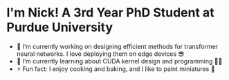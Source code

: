 # I'm Nick! A 3rd Year PhD Student at Purdue University
- 🔭 I’m currently working on designing efficient methods for transformer neural networks. I love deploying them on edge devices 😎
- 🌱 I’m currently learning about CUDA kernel design and programming 👨‍💻
- ⚡ Fun fact: I enjoy cooking and baking, and I like to paint miniatures 🗿

